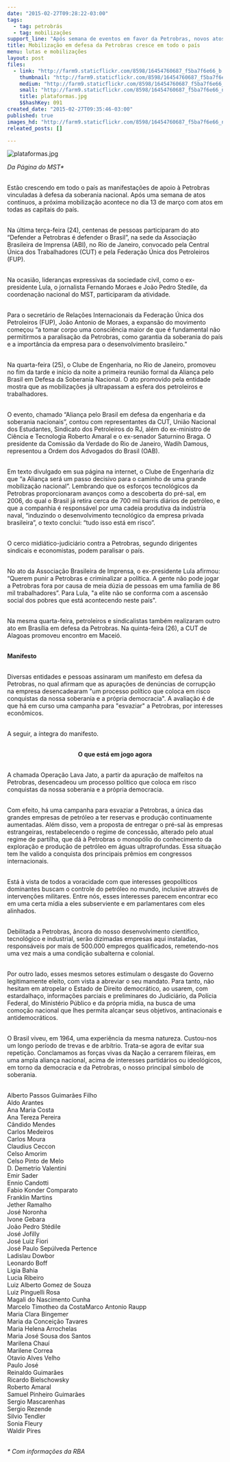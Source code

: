 ```yaml
---
date: "2015-02-27T09:28:22-03:00"
tags:
  - tag: petrobrás
  - tag: mobilizações
support_line: "Após semana de eventos em favor da Petrobras, novos atos reúnem lideranças pela soberania nacional e contra criminalização da política."
title: Mobilização em defesa da Petrobras cresce em todo o país
menu: lutas e mobilizações
layout: post
files:
  - link: "http://farm9.staticflickr.com/8598/16454760687_f5ba7f6e66_b.jpg"
    thumbnail: "http://farm9.staticflickr.com/8598/16454760687_f5ba7f6e66_t.jpg"
    medium: "http://farm9.staticflickr.com/8598/16454760687_f5ba7f6e66_z.jpg"
    small: "http://farm9.staticflickr.com/8598/16454760687_f5ba7f6e66_n.jpg"
    title: plataformas.jpg
    $$hashKey: 091
created_date: "2015-02-27T09:35:46-03:00"
published: true
images_hd: "http://farm9.staticflickr.com/8598/16454760687_f5ba7f6e66_n.jpg"
releated_posts: []

---
```

<p><img alt="plataformas.jpg" src="http://farm9.staticflickr.com/8598/16454760687_f5ba7f6e66_b.jpg" /></p>

<p><em>Da P&aacute;gina do MST*</em></p>

<p><br />
Est&atilde;o crescendo em todo o pa&iacute;s as manifesta&ccedil;&otilde;es de apoio &agrave; Petrobras vinculadas &agrave; defesa da soberania nacional. Ap&oacute;s uma semana de atos cont&iacute;nuos, a pr&oacute;xima mobiliza&ccedil;&atilde;o acontece no dia 13 de mar&ccedil;o com atos em todas as capitais do pa&iacute;s.</p>

<p><br />
Na &uacute;ltima ter&ccedil;a-feira (24), centenas de pessoas participaram do ato &ldquo;Defender a Petrobras &eacute; defender o Brasil&rdquo;, na sede da Associa&ccedil;&atilde;o Brasileira de Imprensa (ABI), no Rio de Janeiro, convocado pela Central &Uacute;nica dos Trabalhadores (CUT) e pela Federa&ccedil;&atilde;o &Uacute;nica dos Petroleiros (FUP).</p>

<p><br />
Na ocasi&atilde;o, lideran&ccedil;as expressivas da sociedade civil, como o ex-presidente Lula, o jornalista Fernando Moraes e Jo&atilde;o Pedro Stedile, da coordena&ccedil;&atilde;o nacional do MST, participaram da atividade.&nbsp;</p>

<p><br />
Para o secret&aacute;rio de Rela&ccedil;&otilde;es Internacionais da Federa&ccedil;&atilde;o &Uacute;nica dos Petroleiros (FUP), Jo&atilde;o Antonio de Moraes, a expans&atilde;o do movimento come&ccedil;ou &ldquo;a tomar corpo uma consci&ecirc;ncia maior de que &eacute; fundamental n&atilde;o permitirmos a paralisa&ccedil;&atilde;o da Petrobras, como garantia da soberania do pa&iacute;s e a import&acirc;ncia da empresa para o desenvolvimento brasileiro.&rdquo;</p>

<p><br />
Na quarta-feira (25), o Clube de Engenharia, no Rio de Janeiro, promoveu no fim da tarde e in&iacute;cio da noite a primeira reuni&atilde;o formal da Alian&ccedil;a pelo Brasil em Defesa da Soberania Nacional. O ato promovido pela entidade mostra que as mobiliza&ccedil;&otilde;es j&aacute; ultrapassam a esfera dos petroleiros e trabalhadores.</p>

<p><br />
O evento, chamado &ldquo;Alian&ccedil;a pelo Brasil em defesa da engenharia e da soberania nacionais&rdquo;, contou com representantes da CUT, Uni&atilde;o Nacional dos Estudantes, Sindicato dos Petroleiros do RJ, al&eacute;m do ex-ministro de Ci&ecirc;ncia e Tecnologia Roberto Amaral e o ex-senador Saturnino Braga. O presidente da Comiss&atilde;o da Verdade do Rio de Janeiro, Wadih Damous, representou a Ordem dos Advogados do Brasil (OAB).</p>

<p><br />
Em texto divulgado em sua p&aacute;gina na internet, o Clube de Engenharia diz que &ldquo;a Alian&ccedil;a ser&aacute; um passo decisivo para o caminho de uma grande mobiliza&ccedil;&atilde;o nacional&rdquo;. Lembrando que os esfor&ccedil;os tecnol&oacute;gicos da Petrobras proporcionaram avan&ccedil;os como a descoberta do pr&eacute;-sal, em 2006, do qual o Brasil j&aacute; retira cerca de 700 mil barris di&aacute;rios de petr&oacute;leo, e que a companhia &eacute; respons&aacute;vel por uma cadeia produtiva da ind&uacute;stria naval, &ldquo;induzindo o desenvolvimento tecnol&oacute;gico da empresa privada brasileira&rdquo;, o texto conclui: &ldquo;tudo isso est&aacute; em risco&rdquo;.</p>

<p><br />
O cerco midi&aacute;tico-judici&aacute;rio contra a Petrobras, segundo dirigentes sindicais e economistas, podem paralisar o pa&iacute;s.</p>

<p><br />
No ato da Associa&ccedil;&atilde;o Brasileira de Imprensa, o ex-presidente Lula afirmou: &ldquo;Querem punir a Petrobras e criminalizar a pol&iacute;tica. A gente n&atilde;o pode jogar a Petrobras fora por causa de meia d&uacute;zia de pessoas em uma fam&iacute;lia de 86 mil trabalhadores&rdquo;. Para Lula, &quot;a elite n&atilde;o se conforma com a ascens&atilde;o social dos pobres que est&aacute; acontecendo neste pa&iacute;s&quot;.</p>

<p><br />
Na mesma quarta-feira, petroleiros e sindicalistas tamb&eacute;m realizaram outro ato em Bras&iacute;lia em defesa da Petrobras. Na quinta-feira (26), a CUT de Alagoas promoveu encontro em Macei&oacute;.</p>

<p><br />
<strong>Manifesto</strong></p>

<p><br />
Diversas entidades e pessoas assinaram um manifesto em defesa da Petrobras, no qual afirmam que as apura&ccedil;&otilde;es de den&uacute;ncias de corrup&ccedil;&atilde;o na empresa desencadearam &quot;um processo pol&iacute;tico que coloca em risco conquistas da nossa soberania e a pr&oacute;pria democracia&quot;. A avalia&ccedil;&atilde;o &eacute; de que h&aacute; em curso uma campanha para &quot;esvaziar&quot; a Petrobras, por interesses econ&ocirc;micos.</p>

<p><br />
A seguir, a &iacute;ntegra do manifesto.</p>

<p style="text-align: center;"><br />
<strong>O que est&aacute; em jogo agora</strong></p>

<p><br />
A chamada Opera&ccedil;&atilde;o Lava Jato, a partir da apura&ccedil;&atilde;o de malfeitos na Petrobras, desencadeou um processo pol&iacute;tico que coloca em risco conquistas da nossa soberania e a pr&oacute;pria democracia.</p>

<p><br />
Com efeito, h&aacute; uma campanha para esvaziar a Petrobras, a &uacute;nica das grandes empresas de petr&oacute;leo a ter reservas e produ&ccedil;&atilde;o continuamente aumentadas. Al&eacute;m disso, vem a proposta de entregar o pr&eacute;-sal &agrave;s empresas estrangeiras, restabelecendo o regime de concess&atilde;o, alterado pelo atual regime de partilha, que d&aacute; &agrave; Petrobras o monop&oacute;lio do conhecimento da explora&ccedil;&atilde;o e produ&ccedil;&atilde;o de petr&oacute;leo em &aacute;guas ultraprofundas. Essa situa&ccedil;&atilde;o tem lhe valido a conquista dos principais pr&ecirc;mios em congressos internacionais.</p>

<p><br />
Est&aacute; &agrave; vista de todos a voracidade com que interesses geopol&iacute;ticos dominantes buscam o controle do petr&oacute;leo no mundo, inclusive atrav&eacute;s de interven&ccedil;&otilde;es militares. Entre n&oacute;s, esses interesses parecem encontrar eco em uma certa m&iacute;dia a eles subserviente e em parlamentares com eles alinhados.&nbsp;</p>

<p><br />
Debilitada a Petrobras, &acirc;ncora do nosso desenvolvimento cient&iacute;fico, tecnol&oacute;gico e industrial, ser&atilde;o dizimadas empresas aqui instaladas, respons&aacute;veis por mais de 500.000 empregos qualificados, remetendo-nos uma vez mais a uma condi&ccedil;&atilde;o subalterna e colonial.</p>

<p><br />
Por outro lado, esses mesmos setores estimulam o desgaste do Governo legitimamente eleito, com vista a abreviar o seu mandato. Para tanto, n&atilde;o hesitam em atropelar o Estado de Direito democr&aacute;tico, ao usarem, com estardalha&ccedil;o, informa&ccedil;&otilde;es parciais e preliminares do Judici&aacute;rio, da Pol&iacute;cia Federal, do Minist&eacute;rio P&uacute;blico e da pr&oacute;pria m&iacute;dia, na busca de uma como&ccedil;&atilde;o nacional que lhes permita alcan&ccedil;ar seus objetivos, antinacionais e antidemocr&aacute;ticos.</p>

<p><br />
O Brasil viveu, em 1964, uma experi&ecirc;ncia da mesma natureza. Custou-nos um longo per&iacute;odo de trevas e de arb&iacute;trio. Trata-se agora de evitar sua repeti&ccedil;&atilde;o. Conclamamos as for&ccedil;as vivas da Na&ccedil;&atilde;o a cerrarem fileiras, em uma ampla alian&ccedil;a nacional, acima de interesses partid&aacute;rios ou ideol&oacute;gicos, em torno da democracia e da Petrobras, o nosso principal s&iacute;mbolo de soberania.</p>

<p><br />
Alberto Passos Guimar&atilde;es Filho<br />
Aldo Arantes<br />
Ana Maria Costa<br />
Ana Tereza Pereira<br />
C&acirc;ndido Mendes<br />
Carlos Medeiros<br />
Carlos Moura<br />
Claudius Ceccon<br />
Celso Amorim<br />
Celso Pinto de Melo<br />
D. Demetrio Valentini<br />
Emir Sader<br />
Ennio Candotti<br />
Fabio Konder Comparato<br />
Franklin Martins<br />
Jether Ramalho<br />
Jos&eacute; Noronha<br />
Ivone Gebara<br />
Jo&atilde;o Pedro St&eacute;dile<br />
Jos&eacute; Jofilly<br />
Jos&eacute; Luiz Fiori<br />
Jos&eacute; Paulo Sep&uacute;lveda Pertence<br />
Ladislau Dowbor<br />
Leonardo Boff<br />
Ligia Bahia<br />
Lucia Ribeiro<br />
Luiz Alberto Gomez de Souza<br />
Luiz Pinguelli Rosa<br />
Magali do Nascimento Cunha<br />
Marcelo Timotheo da CostaMarco Antonio Raupp<br />
Maria Clara Bingemer<br />
Maria da Concei&ccedil;&atilde;o Tavares<br />
Maria Helena Arrochelas<br />
Maria Jos&eacute; Sousa dos Santos<br />
Marilena Chau&iacute;<br />
Marilene Correa<br />
Otavio Alves Velho<br />
Paulo Jos&eacute;<br />
Reinaldo Guimar&atilde;es<br />
Ricardo Bielschowsky<br />
Roberto Amaral<br />
Samuel Pinheiro Guimar&atilde;es<br />
Sergio Mascarenhas<br />
Sergio Rezende<br />
Silvio Tendler<br />
Sonia Fleury<br />
Waldir Pires</p>

<p><br />
<em>* Com informa&ccedil;&otilde;es da RBA</em></p>
